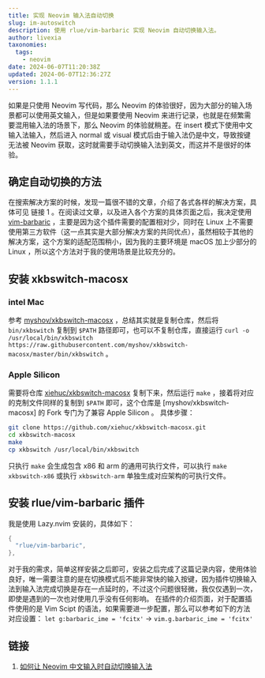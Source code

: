 ```yaml
---
title: 实现 Neovim 输入法自动切换
slug: im-autoswitch
description: 使用 rlue/vim-barbaric 实现 Neovim 自动切换输入法。 
author: livexia
taxonomies:
  tags: 
    - neovim
date: 2024-06-07T11:20:38Z
updated: 2024-06-07T12:36:27Z
version: 1.1.1
---
```



如果是只使用 Neovim 写代码，那么 Neovim 的体验很好，因为大部分的输入场景都可以使用英文输入，但是如果要使用 Neovim 来进行记录，也就是在频繁需要混用输入法的场景下，那么 Neovim 的体验就稍差。在 insert 模式下使用中文输入法输入，然后进入 normal 或 visual 模式后由于输入法仍是中文，导致按键无法被 Neovim 获取，这时就需要手动切换输入法到英文，而这并不是很好的体验。


## 确定自动切换的方法

在搜索解决方案的时候，发现一篇很不错的文章，介绍了各式各样的解决方案，具体可见 链接 1 。在阅读过文章，以及进入各个方案的具体页面之后，我决定使用 [vim-barbaric](https://github.com/rlue/vim-barbaric) ，主要是因为这个插件需要的配置相对少，同时在 Linux 上不需要使用第三方软件（这一点其实是大部分解决方案的共同优点），虽然相较于其他的解决方案，这个方案的适配范围稍小，因为我的主要环境是 macOS 加上少部分的 Linux ，所以这个方法对于我的使用场景是比较充分的。


## 安装 xkbswitch-macosx

### intel Mac

参考 [myshov/xkbswitch-macosx](https://github.com/myshov/xkbswitch-macosx) ，总结其实就是复制仓库，然后将 `bin/xkbswitch` 复制到 `$PATH` 路径即可，也可以不复制仓库，直接运行 `curl -o /usr/local/bin/xkbswitch https://raw.githubusercontent.com/myshov/xkbswitch-macosx/master/bin/xkbswitch` 。

### Apple Silicon

需要将仓库 [xiehuc/xkbswitch-macosx](https://github.com/xiehuc/xkbswitch-macosx) 复制下来，然后运行 `make` ，接着将对应的克制文件同样的复制到 `$PATH` 即可，这个仓库是 [myshov/xkbswitch-macosx] 的 Fork 专门为了兼容 Apple Silicon 。
具体步骤：
```bash
git clone https://github.com/xiehuc/xkbswitch-macosx.git
cd xkbswitch-macosx
make
cp xkbswitch /usr/local/bin/xkbswitch
```

只执行 `make` 会生成包含 x86 和 arm 的通用可执行文件，可以执行 `make xkbswitch-x86` 或执行 `xkbswitch-arm` 单独生成对应架构的可执行文件。


## 安装 rlue/vim-barbaric 插件

我是使用 Lazy.nvim 安装的，具体如下：
```lua
{
  "rlue/vim-barbaric",
},
```

对于我的需求，简单这样安装之后即可，安装之后完成了这篇记录内容，使用体验良好，唯一需要注意的是在切换模式后不能非常快的输入按键，因为插件切换输入法到输入法完成切换是存在一点延时的，不过这个问题很轻微，我仅仅遇到一次，即使是遇到的一次也对使用几乎没有任何影响。
在插件的介绍页面，对于配置插件使用的是 Vim Scipt 的语法，如果需要进一步配置，那么可以参考如下的方法对应设置：
`let g:barbaric_ime = 'fcitx'` -> `vim.g.barbaric_ime = 'fcitx'`


## 链接

1. [如何让 Neovim 中文输入时自动切换输入法](https://jdhao.github.io/2021/02/25/nvim_ime_mode_auto_switch)
